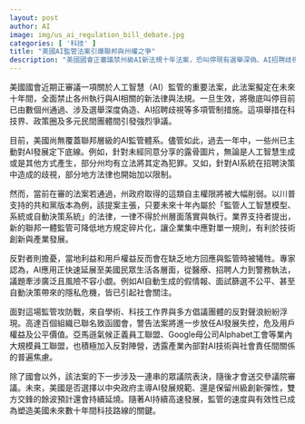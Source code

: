 ```yaml
---
layout: post
author: AI
image: img/us_ai_regulation_bill_debate.jpg
categories: [ '科技' ]
title: "美國AI監管法案引爆聯邦與州權之爭"
description: "美國國會正審議禁州級AI新法規十年法案，恐叫停現有選舉深偽、AI招聘歧視等管制措施，引發科技界與多元團體激烈對立。業界主張聯邦統一利於創新，反對者憂地方自主與公平權益受損，千人聯盟及大型員工團體齊聲反彈。法案進度與監管主導權之爭，將深刻影響未來美國AI治理走向。"
---
```

美國國會近期正審議一項關於人工智慧（AI）監管的重要法案，此法案擬定在未來十年間，全面禁止各州執行與AI相關的新法律與法規。一旦生效，將徹底叫停目前已由數個州通過、涉及選舉深度偽造、AI招聘歧視等多項管制措施。這項舉措在科技界、政策圈及多元民間團體間引發強烈爭議。

目前，美國尚無覆蓋聯邦層級的AI監管體系。儘管如此，過去一年中，一些州已主動對AI發展定下底線。例如，針對未經同意分享的露骨圖片，無論是人工智慧生成或是其他方式產生，部分州均有立法將其定為犯罪。又如，針對AI系統在招聘決策中造成的歧視，部分地方法律也開始加以限制。

然而，當前在審的法案若通過，州政府取得的這類自主權限將被大幅削弱。以川普支持的共和黨版本為例，該提案主張，只要未來十年內屬於「監管人工智慧模型、系統或自動決策系統」的法律，一律不得於州層面落實與執行。業界支持者提出，新的聯邦一體監管可降低地方規定碎片化，讓企業集中應對單一規則，有利於技術創新與產業發展。

反對者則擔憂，當地利益和用戶權益反而會在缺乏地方回應與監管時被犧牲。專家認為，AI應用正快速延展至美國民眾生活各層面，從醫療、招聘人力到警務執法，議題牽涉廣泛且風險不容小覷。例如AI自動生成的假情報、面試篩選不公平、甚至自動決策帶來的隱私危機，皆已引起社會關注。

面對這場監管攻防戰，來自學術、科技工作界與多方倡議團體的反對聲浪紛紛浮現。高達百個組織已聯名致函國會，警告法案將進一步放任AI發展失控，危及用戶權益及公平價值。亞馬遜氣候正義員工聯盟、Google母公司Alphabet工會等業內大規模員工聯盟，也積極加入反對陣營，透露產業內部對AI技術與社會責任間關係的普遍焦慮。

除了國會以外，該法案的下一步涉及一連串的眾議院表決，隨後才會送交參議院審議。未來，美國是否選擇以中央政府主導AI發展規範、還是保留州級創新彈性，雙方交鋒的餘波預計還會持續延燒。隨著AI持續高速發展，監管的速度與有效性已成為塑造美國未來數十年間科技路線的關鍵。